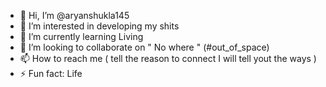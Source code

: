 - 👋 Hi, I’m @aryanshukla145
- 👀 I’m interested in developing my shits 
- 🌱 I’m currently learning Living
- 💞️ I’m looking to collaborate on " No where " (#out_of_space)
- 📫 How to reach me ( tell the reason to connect I will tell yout the ways )
- ⚡ Fun fact: Life

<!---
aryanshukla145/aryanshukla145 is a ✨ special ✨ repository because its `README.md` (this file) appears on your GitHub profile.
You can click the Preview link to take a look at your changes.
--->
